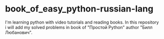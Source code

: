 # book_of_easy_python-russian-lang
I'm learning python with video tutorials and reading books. In this repository i will add my solved problems in book of "Простой Python" author "Билл Любанович".

